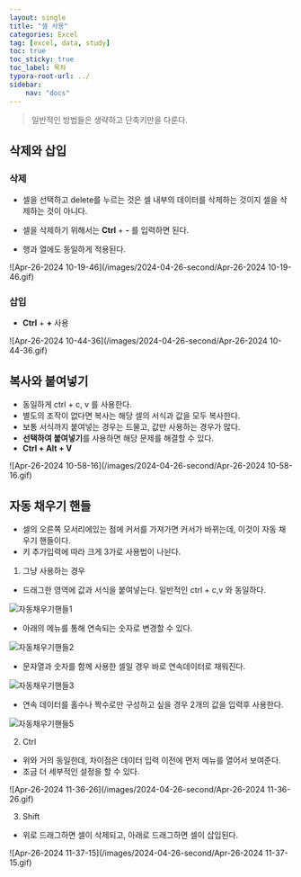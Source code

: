 ```yaml
---
layout: single
title: "셀 사용"
categories: Excel
tag: [excel, data, study]
toc: true
toc_sticky: true
toc_label: 목차
typora-root-url: ../
sidebar:
    nav: "docs"
---
```




> 일반적인 방법들은 생략하고 단축키만을 다룬다. 

## 삭제와 삽입

### 삭제

- 셀을 선택하고 delete를 누르는 것은 셀 내부의 데이터를  삭제하는 것이지 셀을 삭제하는 것이 아니다.

- 셀을 삭제하기 위해서는 **Ctrl** + **-** 를 입력하면 된다.
- 행과 열에도 동일하게 적용된다.



![Apr-26-2024 10-19-46](/images/2024-04-26-second/Apr-26-2024 10-19-46.gif)



### 삽입

- **Ctrl** + **+** 사용



![Apr-26-2024 10-44-36](/images/2024-04-26-second/Apr-26-2024 10-44-36.gif)



## 복사와 붙여넣기

- 동일하게 ctrl + c, v 를 사용한다.
- 별도의 조작이 없다면 복사는 해당 셀의 서식과 값을 모두 복사한다.
- 보통 서식까지 붙여넣는 경우는 드물고, 값만 사용하는 경우가 많다. 
- **선택하여 붙여넣기**를 사용하면 해당 문제를 해결할 수 있다. 
- **Ctrl + Alt + V** 



![Apr-26-2024 10-58-16](/images/2024-04-26-second/Apr-26-2024 10-58-16.gif)



## 자동 채우기 핸들 

- 셀의 오른쪽 모서리에있는 점에 커서를 가져가면 커서가 바뀌는데, 이것이 자동 채우기 핸들이다.
- 키 추가입력에 따라 크게 3가로 사용법이 나뉜다.



1. 그냥 사용하는 경우

- 드래그한 영역에 값과 서식을 붙여넣는다. 일반적인 ctrl + c,v 와 동일하다.



![자동채우기핸들1](/images/2024-04-26-second/자동채우기핸들1.gif)



- 아래의 메뉴를 통해 연속되는 숫자로 변경할 수 있다.



![자동채우기핸들2](/images/2024-04-26-second/자동채우기핸들2.gif)



- 문자열과 숫자를 함께 사용한 셀일 경우 바로 연속데이터로 채워진다.

![자동채우기핸들3](/images/2024-04-26-second/자동채우기핸들3.gif)



- 연속 데이터를 홀수나 짝수로만 구성하고 싶을 경우 2개의 값을 입력후 사용한다.



![자동채우기핸들5](/images/2024-04-26-second/자동채우기핸들5.gif)



2. Ctrl 

- 위와 거의 동일한데, 차이점은 데이터 입력 이전에 먼저 메뉴를 열어서 보여준다.
- 조금 더 세부적인 설정을 할 수 있다.



![Apr-26-2024 11-36-26](/images/2024-04-26-second/Apr-26-2024 11-36-26.gif)



3. Shift

- 위로 드래그하면 셀이 삭제되고, 아래로 드래그하면 셀이 삽입된다.



![Apr-26-2024 11-37-15](/images/2024-04-26-second/Apr-26-2024 11-37-15.gif)





